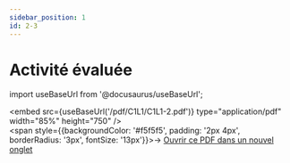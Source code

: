 ```yaml
---
sidebar_position: 1
id: 2-3
---
```

# Activité évaluée

import useBaseUrl from '@docusaurus/useBaseUrl';

<embed
  src={useBaseUrl('/pdf/C1L1/C1L1-2.pdf')}
  type="application/pdf"
  width="85%"
  height="750" 
/>
<br/>
<span style={{backgroundColor: '#f5f5f5', padding: '2px 4px', borderRadius: '3px', fontSize: '13px'}}>→ [Ouvrir ce PDF dans un nouvel onglet](/pdf/C1L1/C1L1-2.pdf)</span>